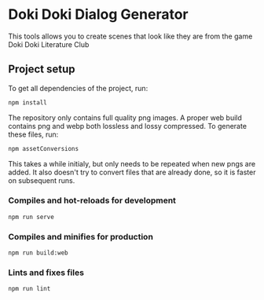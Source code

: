 # Doki Doki Dialog Generator

This tools allows you to create scenes that look like they are from the game Doki Doki Literature Club

## Project setup

To get all dependencies of the project, run:

```sh
npm install
```

The repository only contains full quality png images. A proper web build contains png and webp both lossless and lossy compressed. To generate these files, run:

```sh
npm assetConversions
```

This takes a while initialy, but only needs to be repeated when new pngs are added. It also doesn't try to convert files that are already done, so it is faster on subsequent runs.

### Compiles and hot-reloads for development

```
npm run serve
```

### Compiles and minifies for production

```
npm run build:web
```

### Lints and fixes files

```
npm run lint
```
